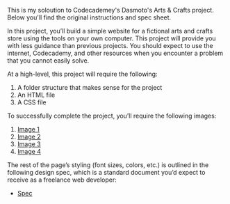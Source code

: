 This is my soloution to Codecademey's Dasmoto's Arts & Crafts project. Below you'll find the original instructions and spec sheet.


In this project, you’ll build a simple website for a fictional arts and crafts store using the tools on your own computer. This project will provide you with less guidance than previous projects. You should expect to use the internet, Codecademy, and other resources when you encounter a problem that you cannot easily solve.

At a high-level, this project will require the following:

1. A folder structure that makes sense for the project
2. An HTML file
3. A CSS file

To successfully complete the project, you’ll require the following images:

1. [Image 1](https://content.codecademy.com/courses/freelance-1/unit-2/pattern.jpeg)
2. [Image 2](https://content.codecademy.com/courses/freelance-1/unit-2/hacksaw.jpeg)
3. [Image 3](https://content.codecademy.com/courses/freelance-1/unit-2/frames.jpeg)
4. [Image 4](https://content.codecademy.com/courses/freelance-1/unit-2/finnish.jpeg)

The rest of the page’s styling (font sizes, colors, etc.) is outlined in the following design spec, which is a standard document you’d expect to receive as a freelance web developer:

- [Spec](https://content.codecademy.com/courses/freelance-1/unit-2/dasmotos-arts_redline.jpg)
